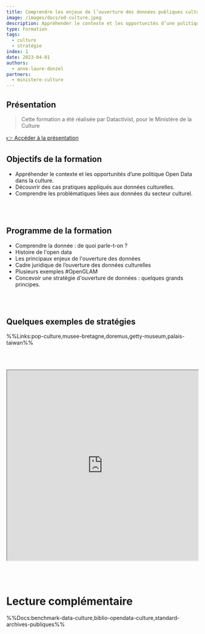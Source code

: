 ```yaml
---
title: Comprendre les enjeux de l’ouverture des données publiques culturelles
image: /images/docs/od-culture.jpeg
description: Appréhender le contexte et les opportunités d’une politique Open Data dans la culture.
type: Formation
tags:
  - culture
  - stratégie
index: 1
date: 2023-04-01
authors:
  - anne-laure-donzel
partners:
  - ministere-culture
--- 
```


## Présentation

> Cette formation a été réalisée par Datactivist, pour le Ministère de la Culture

<a href="https://datactivist.coop/ministere-culture/jour1.html#1" class="customButton">👉 Accéder à la présentation</a>

## Objectifs de la formation

- Appréhender le contexte et les opportunités d’une politique Open Data dans la culture.
- Découvrir des cas pratiques appliqués aux données culturelles.
- Comprendre les problématiques liées aux données du secteur culturel.

<br></br>

## Programme de la formation

- Comprendre la donnée : de quoi parle-t-on ?
- Histoire de l'open data
- Les principaux enjeux de l'ouverture des données
- Cadre juridique de l’ouverture des données culturelles
- Plusieurs exemples #OpenGLAM
- Concevoir une stratégie d'ouverture de données : quelques grands principes.

<br></br>

## Quelques exemples de stratégies

%%Links:pop-culture,musee-bretagne,doremus,getty-museum,palais-taiwan%%

<br></br>

<div class="responsiveIframe">
  <iframe
    width="100%"
    height="500"
    src="https://datactivist.coop/ministere-culture/jour1.html#1">
  </iframe>
</div>

<br></br>

# Lecture complémentaire

%%Docs:benchmark-data-culture,biblio-opendata-culture,standard-archives-publiques%%
